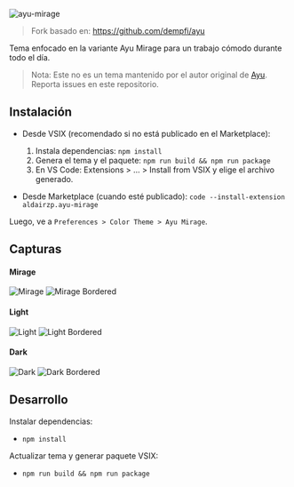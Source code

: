 ![ayu-mirage](https://github.com/ayu-theme/vscode-ayu/raw/HEAD/assets/header.png)

> Fork basado en: https://github.com/dempfi/ayu

Tema enfocado en la variante Ayu Mirage para un trabajo cómodo durante todo el día.

> Nota: Este no es un tema mantenido por el autor original de [Ayu](https://github.com/dempfi/ayu). Reporta issues en este repositorio.

## Instalación

- Desde VSIX (recomendado si no está publicado en el Marketplace):
  1. Instala dependencias: `npm install`
  2. Genera el tema y el paquete: `npm run build && npm run package`
  3. En VS Code: Extensions > … > Install from VSIX y elige el archivo generado.
  
- Desde Marketplace (cuando esté publicado): `code --install-extension aldairzp.ayu-mirage`

Luego, ve a `Preferences > Color Theme > Ayu Mirage`.

## Capturas

#### Mirage
![Mirage](https://github.com/ayu-theme/vscode-ayu/raw/HEAD/assets/mirage.png)
![Mirage Bordered](https://github.com/ayu-theme/vscode-ayu/raw/HEAD/assets/mirage-bordered.png)

#### Light
![Light](https://github.com/ayu-theme/vscode-ayu/raw/HEAD/assets/light.png)
![Light Bordered](https://github.com/ayu-theme/vscode-ayu/raw/HEAD/assets/light-bordered.png)

#### Dark
![Dark](https://github.com/ayu-theme/vscode-ayu/raw/HEAD/assets/dark.png)
![Dark Bordered](https://github.com/ayu-theme/vscode-ayu/raw/HEAD/assets/dark-bordered.png)

## Desarrollo

Instalar dependencias:

- `npm install`

Actualizar tema y generar paquete VSIX:

- `npm run build && npm run package`
